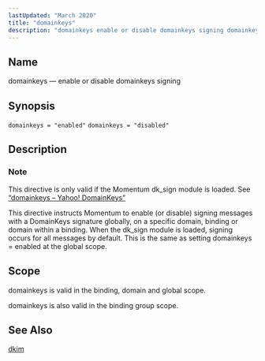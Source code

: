 ```yaml
---
lastUpdated: "March 2020"
title: "domainkeys"
description: "domainkeys enable or disable domainkeys signing domainkeys enabled domainkeys disabled This directive is only valid if the Momentum dk sign module is loaded See Section 14 29 domainkeys Yahoo Domain Keys This directive instructs Momentum to enable or disable signing messages with a Domain Keys signature globally on a specific..."
---
```


<a name="conf.ref.domainkeys"></a> 
## Name

domainkeys — enable or disable domainkeys signing

## Synopsis

`domainkeys = "enabled"`
`domainkeys = "disabled"`

<a name="idp9412608"></a> 
## Description

### Note

This directive is only valid if the Momentum dk_sign module is loaded. See [“domainkeys – Yahoo! DomainKeys”](/momentum/3/3-reference/3-reference-modules-domainkeys)

This directive instructs Momentum to enable (or disable) signing messages with a DomainKeys signature globally, on a specific domain, binding or domain within a binding. When the dk_sign module is loaded, signing occurs for all messages by default. This is the same as setting domainkeys = enabled at the global scope.

<a name="idp9416288"></a> 
## Scope

domainkeys is valid in the binding, domain and global scope.

domainkeys is also valid in the binding group scope.

<a name="idp9418752"></a> 
## See Also

[dkim](/momentum/3/3-reference/conf-ref-dkim)